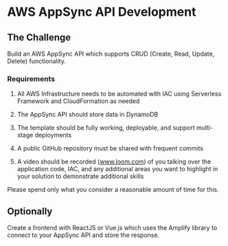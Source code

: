# AWS AppSync API Development

## The Challenge

Build an AWS AppSync API which supports CRUD (Create, Read, Update, Delete) functionality.

### Requirements

1. All AWS Infrastructure needs to be automated with IAC using Serverless Framework and CloudFormation as needed

2. The AppSync API should store data in DynamoDB

3. The template should be fully working, deployable, and support multi-stage deployments

4. A public GitHub repository must be shared with frequent commits

5. A video should be recorded (www.loom.com) of you talking over the application code, IAC, and any additional areas you want to highlight in your solution to demonstrate additional skills

Please spend only what you consider a reasonable amount of time for this.

## Optionally

Create a frontend with ReactJS or Vue.js which uses the Amplify library to connect to your AppSync API and store the response.
